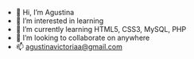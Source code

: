 - 👋 Hi, I’m  Agustina
- 👀 I’m interested in learning
- 🌱 I’m currently learning HTML5, CSS3, MySQL, PHP
- 💞️ I’m looking to collaborate on anywhere
- 📫 agustinavictoriaa@gmail.com

<!---
agu96/agu96 is a ✨ special ✨ repository because its `README.md` (this file) appears on your GitHub profile.
You can click the Preview link to take a look at your changes.
--->
